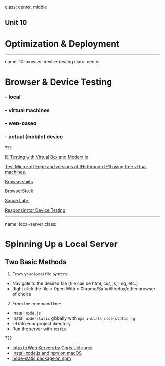 class: center, middle

## Unit 10
# Optimization &amp; Deployment

---
name: 10-browser-device-testing
class: center

# Browser &amp; Device Testing

### - local
### - virtual machines
### - web-based
### - actual (mobile) device

???

[IE Testing with Virtual Box and Modern.ie](http://wesbos.com/ie-testing-virtual-box/)

[Test Microsoft Edge and versions of IE6 through IE11 using free virtual machines.](https://dev.windows.com/en-us/microsoft-edge/tools/vms/)

[Browsershots](http://browsershots.org/)

[BrowserStack](https://www.browserstack.com/)

[Sauce Labs](https://saucelabs.com/)

[Responsinator Device Testing](https://www.responsinator.com/)

---
name: local-server
class:

# Spinning Up a Local Server

## Two Basic Methods
1. From your local file system:
  * Navigate to the desired file (file can be html, css, js, img, etc.)
  * Right click the file > Open With > Chrome/Safari/Firefox/other browser of choice

2. From the command line:
  * Install `node.js`
  * Install `node-static` globally with `npm install node-static -g`
  * `cd` into your project directory
  * Run the server with `static`

???

* [Intro to Web Servers by Chris Uehlinger](http://chrisuehlinger.com/StaticWebSiteTutorial/#/)
* [Install node.js and npm on macOS](https://blog.teamtreehouse.com/install-node-js-npm-mac)
* [node-static package on npm](https://www.npmjs.com/package/node-static)
